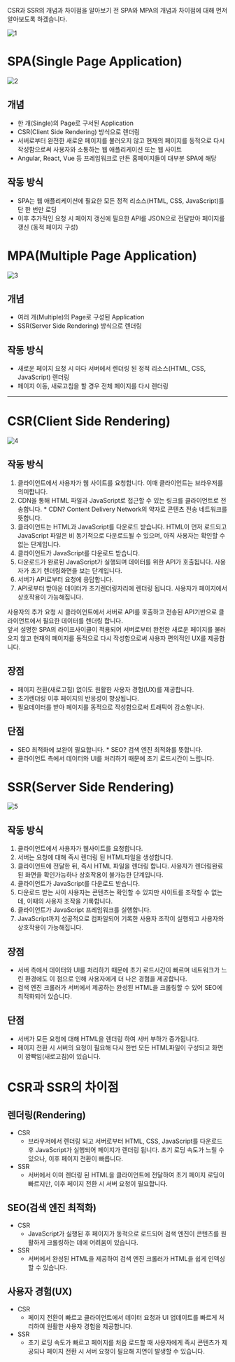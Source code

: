 CSR과 SSR의 개념과 차이점을 알아보기 전 SPA와 MPA의 개념과 차이점에 대해 먼저 알아보도록 하겠습니다.

![1](https://github.com/user-attachments/assets/84b13919-d274-4598-8b21-468f95aad4bb)

# SPA(Single Page Application)

![2](https://github.com/user-attachments/assets/2623d0b5-ce45-40d6-b1b4-b6d68cd4294f)

## 개념

- 한 개(Single)의 Page로 구서된 Application
- CSR(Client Side Rendering) 방식으로 렌더링
- 서버로부터 완전한 새로운 페이지를 불러오지 않고 현재의 페이지를 동적으로 다시 작성함으로써 사용자와 소통하는 웹 애플리케이션 또는 웹 사이트
- Angular, React, Vue 등 프레임워크로 만든 홈페이지들이 대부분 SPA에 해당

## 작동 방식

- SPA는 웹 애플리케이션에 필요한 모든 정적 리소스(HTML, CSS, JavaScript)를 단 한 번만 로딩
- 이후 추가적인 요청 시 페이지 갱신에 필요한 API를 JSON으로 전달받아 페이지를 갱신 (동적 페이지 구성)

# MPA(Multiple Page Application)

![3](https://github.com/user-attachments/assets/60ac22bc-02e0-4592-bfec-fffb52d562d0)

## 개념

- 여러 개(Multiple)의 Page로 구성된 Application
- SSR(Server Side Rendering) 방식으로 렌더링

## 작동 방식

- 새로운 페이지 요청 시 마다 서버에서 렌더링 된 정적 리소스(HTML, CSS, JavaScript) 렌더링
- 페이지 이동, 새로고침을 할 경우 전체 페이지를 다시 렌더링

---

# CSR(Client Side Rendering)

![4](https://github.com/user-attachments/assets/34d2e223-f4b2-4104-97bd-a79d2c154c98)

## 작동 방식

1. 클라이언트에서 사용자가 웹 사이트를 요청합니다. 이때 클라이언트는 브라우저를 의미합니다.
2. CDN을 통해 HTML 파일과 JavaScript로 접근할 수 있는 링크를 클라이언트로 전송합니다. * CDN? Content Delivery Network의 약자로 콘텐츠 전송 네트워크를 뜻합니다.
3. 클라이언트는 HTML과 JavaScript를 다운로드 받습니다. HTML이 먼저 로드되고 JavaScript 파일은 비 동기적으로 다운로드될 수 있으며, 아직 사용자는 확인할 수 없는 단계입니다.
4. 클라이언트가 JavaScript를 다운로드 받습니다.
5. 다운로드가 완료된 JavaScript가 실행되며 데이터를 위한 API가 호출됩니다. 사용자가 초기 렌더링화면을 보는 단계입니다.
6. 서버가 API로부터 요청에 응답합니다.
7. API로부터 받아온 데이터가 초기렌더링자리에 렌더링 됩니다. 사용자가 페이지에서 상호작용이 가능해집니다.

사용자의 추가 요청 시 클라이언트에서 서버로 API를 호출하고 전송된 API기반으로 클라이언트에서 필요한 데이터를 렌더링 합니다.   
앞서 설명한 SPA의 라이프사이클이 적용되어 서버로부터 완전한 새로운 페이지를 불러오지 않고 현재의 페이지를 동적으로 다시 작성함으로써 사용자 편의적인 UX를 제공합니다.

## 장점

- 페이지 전환(새로고침) 없이도 원활한 사용자 경험(UX)를 제공합니다.
- 초기렌더링 이후 페이지의 반응성이 향상됩니다.
- 필요데이터를 받아 페이지를 동적으로 작성함으로써 트래픽이 감소합니다.

## 단점

- SEO 최적화에 보완이 필요합니다. * SEO? 검색 엔진 최적화를 뜻합니다.
- 클라이언트 측에서 데이터와 UI를 처리하기 때문에 초기 로드시간이 느립니다.

# SSR(Server Side Rendering)

![5](https://github.com/user-attachments/assets/94762943-f5cf-4569-b6d8-7cb18086ae37)

## 작동 방식

1. 클라이언트에서 사용자가 웹사이트를 요청합니다.
2. 서버는 요청에 대해 즉시 렌더링 된 HTML파일을 생성합니다.
3. 클라이언트에 전달한 뒤, 즉시 HTML 파일을 렌더링 합니다. 사용자가 렌더링완료된 화면을 확인가능하나 상호작용이 불가능한 단계입니다.
4. 클라이언트가 JavaScript를 다운로드 받습니다.
5. 다운로드 받는 사이 사용자는 콘텐츠는 확인할 수 있지만 사이트를 조작할 수 없는데, 이때의 사용자 조작을 기록합니다.
6. 클라이언트가 JavaScript 프레임워크를 실행합니다.
7. JavaScript까지 성공적으로 컴파일되어 기록한 사용자 조작이 실행되고 사용자와 상호작용이 가능해집니다.

## 장점

- 서버 측에서 데이터와 UI를 처리하기 때문에 초기 로드시간이 빠르며 네트워크가 느린 환경에도 이 점으로 인해 사용자에게 더 나은 경험을 제공합니다.
- 검색 엔진 크롤러가 서버에서 제공하는 완성된 HTML을 크롤링할 수 있어 SEO에 최적화되어 있습니다.

## 단점

- 서버가 모든 요청에 대해 HTML을 렌더링 하여 서버 부하가 증가됩니다.
- 페이지 전환 시 서버의 요청이 필요해 다시 한번 모든 HTML파일이 구성되고 화면이 깜빡임(새로고침)이 있습니다.

# CSR과 SSR의 차이점

## 렌더링(Rendering)

- CSR
    - 브라우저에서 렌더링 되고 서버로부터 HTML, CSS, JavaScript를 다운로드 후 JavaScript가 실행되어 페이지가 렌더링 됩니다. 초기 로딩 속도가 느릴 수 있으나, 이후 페이지 전환이
      빠릅니다.
- SSR
    - 서버에서 이미 렌더링 된 HTML을 클라이언트에 전달하여 초기 페이지 로딩이 빠르지만, 이후 페이지 전환 시 서버 요청이 필요합니다.

## SEO(검색 엔진 최적화)

- CSR
    - JavaScript가 실행된 후 페이지가 동적으로 로드되어 검색 엔진이 콘텐츠를 원활하게 크롤링하는 데에 어려움이 있습니다.
- SSR
    - 서버에서 완성된 HTML을 제공하여 검색 엔진 크롤러가 HTML을 쉽게 인덱싱할 수 있습니다.

## 사용자 경험(UX)

- CSR
    - 페이지 전환이 빠르고 클라이언트에서 데이터 요청과 UI 업데이트를 빠르게 처리하여 원활한 사용자 경험을 제공합니다.
- SSR
    - 초기 로딩 속도가 빠르고 페이지를 처음 로드할 때 사용자에게 즉시 콘텐츠가 제공되나 페이지 전환 시 서버 요청이 필요해 지연이 발생할 수 있습니다.
